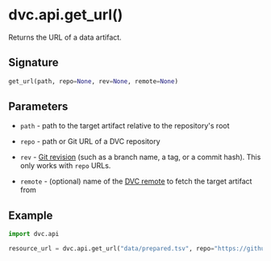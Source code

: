 # dvc.api.get_url()

Returns the URL of a <abbr>data artifact</abbr>.

## Signature

```py
get_url(path, repo=None, rev=None, remote=None)
```

## Parameters

- `path` - path to the target artifact relative to the repository's root

- `repo` - path or Git URL of a DVC repository

- `rev` -
  [Git revision](https://git-scm.com/book/en/v2/Git-Internals-Git-References)
  (such as a branch name, a tag, or a commit hash). This only works with `repo`
  URLs.

- `remote` - (optional) name of the [DVC remote](/doc/command-reference/remote)
  to fetch the target artifact from

## Example

```py
import dvc.api

resource_url = dvc.api.get_url("data/prepared.tsv", repo="https://github.com/my-org/my-repo.git", remote="my-s3")
```
